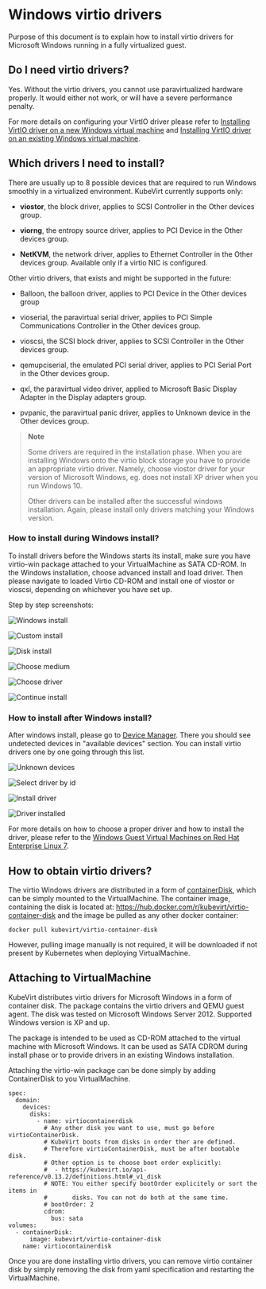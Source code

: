 # Windows virtio drivers

Purpose of this document is to explain how to install virtio drivers for
Microsoft Windows running in a fully virtualized guest.

## Do I need virtio drivers?

Yes. Without the virtio drivers, you cannot use paravirtualized hardware properly. It would either not work, or will have a severe performance penalty.

For more details on configuring your VirtIO driver please refer to [Installing VirtIO driver on a new Windows virtual machine](https://docs.openshift.com/container-platform/4.7/virt/virtual_machines/virt-installing-virtio-drivers-on-new-windows-vm.html#virt-installing-virtio-drivers-on-new-windows-vm) and [Installing VirtIO driver on an existing Windows virtual machine](https://docs.openshift.com/container-platform/4.7/virt/virtual_machines/virt-installing-virtio-drivers-on-existing-windows-vm.html).


## Which drivers I need to install?

There are usually up to 8 possible devices that are required to run
Windows smoothly in a virtualized environment. KubeVirt currently
supports only:

- **viostor**, the block driver, applies to SCSI Controller in the
    Other devices group.

- **viorng**, the entropy source driver, applies to PCI Device in the
    Other devices group.

- **NetKVM**, the network driver, applies to Ethernet Controller in
    the Other devices group. Available only if a virtio NIC is
    configured.

Other virtio drivers, that exists and might be supported in the future:

- Balloon, the balloon driver, applies to PCI Device in the Other
    devices group

- vioserial, the paravirtual serial driver, applies to PCI Simple
    Communications Controller in the Other devices group.

- vioscsi, the SCSI block driver, applies to SCSI Controller in the
    Other devices group.

- qemupciserial, the emulated PCI serial driver, applies to PCI Serial
    Port in the Other devices group.

- qxl, the paravirtual video driver, applied to Microsoft Basic
    Display Adapter in the Display adapters group.

- pvpanic, the paravirtual panic driver, applies to Unknown device in
    the Other devices group.

> **Note**
>
> Some drivers are required in the installation phase. When you are
> installing Windows onto the virtio block storage you have to provide
> an appropriate virtio driver. Namely, choose viostor driver for your
> version of Microsoft Windows, eg. does not install XP driver when you
> run Windows 10.
>
> Other drivers can be installed after the successful windows
> installation. Again, please install only drivers matching your Windows
> version.

### How to install during Windows install?

To install drivers before the Windows starts its install, make sure you
have virtio-win package attached to your VirtualMachine as SATA CD-ROM.
In the Windows installation, choose advanced install and load driver.
Then please navigate to loaded Virtio CD-ROM and install one of viostor
or vioscsi, depending on whichever you have set up.

Step by step screenshots:

![Windows install](../assets/virtio_custom_install_0.png)

![Custom install](../assets/virtio_custom_install_1.png)

![Disk install](../assets/virtio_custom_install_2.png)

![Choose medium](../assets/virtio_custom_install_3.png)

![Choose driver](../assets/virtio_custom_install_4.png)

![Continue install](../assets/virtio_custom_install_5.png)

### How to install after Windows install?

After windows install, please go to [Device
Manager](https://support.microsoft.com/en-us/help/4026149/windows-open-device-manager).
There you should see undetected devices in "available devices" section.
You can install virtio drivers one by one going through this list.

![Unknown devices](../assets/virtio_driver_install_0.png)

![Select driver by id](../assets/virtio_driver_install_1.png)

![Install driver](../assets/virtio_driver_install_2.png)

![Driver installed](../assets/virtio_driver_install_3.png)

For more details on how to choose a proper driver and how to install the
driver, please refer to the [Windows Guest Virtual Machines on Red Hat
Enterprise Linux 7](https://access.redhat.com/articles/2470791).

## How to obtain virtio drivers?

The virtio Windows drivers are distributed in a form of
[containerDisk](../disks_and_volumes/#containerdisk),
which can be simply mounted to the VirtualMachine. The container image,
containing the disk is located at:
<https://hub.docker.com/r/kubevirt/virtio-container-disk> and the image
be pulled as any other docker container:

    docker pull kubevirt/virtio-container-disk

However, pulling image manually is not required, it will be downloaded
if not present by Kubernetes when deploying VirtualMachine.

## Attaching to VirtualMachine

KubeVirt distributes virtio drivers for Microsoft Windows in a form of
container disk. The package contains the virtio drivers and QEMU guest
agent. The disk was tested on Microsoft Windows Server 2012. Supported
Windows version is XP and up.

The package is intended to be used as CD-ROM attached to the virtual
machine with Microsoft Windows. It can be used as SATA CDROM during
install phase or to provide drivers in an existing Windows installation.

Attaching the virtio-win package can be done simply by adding
ContainerDisk to you VirtualMachine.

    spec:
      domain:
        devices:
          disks:
            - name: virtiocontainerdisk
              # Any other disk you want to use, must go before virtioContainerDisk.
              # KubeVirt boots from disks in order ther are defined.
              # Therefore virtioContainerDisk, must be after bootable disk.
              # Other option is to choose boot order explicitly:
              #  - https://kubevirt.io/api-reference/v0.13.2/definitions.html#_v1_disk
              # NOTE: You either specify bootOrder explicitely or sort the items in
              #       disks. You can not do both at the same time.
              # bootOrder: 2
              cdrom:
                bus: sata
    volumes:
      - containerDisk:
          image: kubevirt/virtio-container-disk
        name: virtiocontainerdisk

Once you are done installing virtio drivers, you can remove virtio
container disk by simply removing the disk from yaml specification and
restarting the VirtualMachine.
